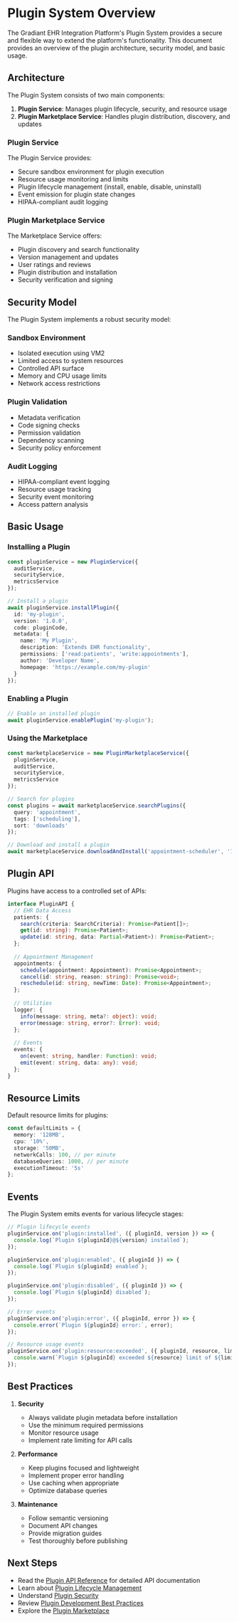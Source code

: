 # Plugin System Overview

The Gradiant EHR Integration Platform's Plugin System provides a secure and flexible way to extend the platform's functionality. This document provides an overview of the plugin architecture, security model, and basic usage.

## Architecture

The Plugin System consists of two main components:

1. **Plugin Service**: Manages plugin lifecycle, security, and resource usage
2. **Plugin Marketplace Service**: Handles plugin distribution, discovery, and updates

### Plugin Service

The Plugin Service provides:

- Secure sandbox environment for plugin execution
- Resource usage monitoring and limits
- Plugin lifecycle management (install, enable, disable, uninstall)
- Event emission for plugin state changes
- HIPAA-compliant audit logging

### Plugin Marketplace Service

The Marketplace Service offers:

- Plugin discovery and search functionality
- Version management and updates
- User ratings and reviews
- Plugin distribution and installation
- Security verification and signing

## Security Model

The Plugin System implements a robust security model:

### Sandbox Environment

- Isolated execution using VM2
- Limited access to system resources
- Controlled API surface
- Memory and CPU usage limits
- Network access restrictions

### Plugin Validation

- Metadata verification
- Code signing checks
- Permission validation
- Dependency scanning
- Security policy enforcement

### Audit Logging

- HIPAA-compliant event logging
- Resource usage tracking
- Security event monitoring
- Access pattern analysis

## Basic Usage

### Installing a Plugin

```typescript
const pluginService = new PluginService({
  auditService,
  securityService,
  metricsService
});

// Install a plugin
await pluginService.installPlugin({
  id: 'my-plugin',
  version: '1.0.0',
  code: pluginCode,
  metadata: {
    name: 'My Plugin',
    description: 'Extends EHR functionality',
    permissions: ['read:patients', 'write:appointments'],
    author: 'Developer Name',
    homepage: 'https://example.com/my-plugin'
  }
});
```

### Enabling a Plugin

```typescript
// Enable an installed plugin
await pluginService.enablePlugin('my-plugin');
```

### Using the Marketplace

```typescript
const marketplaceService = new PluginMarketplaceService({
  pluginService,
  auditService,
  securityService,
  metricsService
});

// Search for plugins
const plugins = await marketplaceService.searchPlugins({
  query: 'appointment',
  tags: ['scheduling'],
  sort: 'downloads'
});

// Download and install a plugin
await marketplaceService.downloadAndInstall('appointment-scheduler', '1.0.0');
```

## Plugin API

Plugins have access to a controlled set of APIs:

```typescript
interface PluginAPI {
  // EHR Data Access
  patients: {
    search(criteria: SearchCriteria): Promise<Patient[]>;
    get(id: string): Promise<Patient>;
    update(id: string, data: Partial<Patient>): Promise<Patient>;
  };
  
  // Appointment Management
  appointments: {
    schedule(appointment: Appointment): Promise<Appointment>;
    cancel(id: string, reason: string): Promise<void>;
    reschedule(id: string, newTime: Date): Promise<Appointment>;
  };
  
  // Utilities
  logger: {
    info(message: string, meta?: object): void;
    error(message: string, error?: Error): void;
  };
  
  // Events
  events: {
    on(event: string, handler: Function): void;
    emit(event: string, data: any): void;
  };
}
```

## Resource Limits

Default resource limits for plugins:

```typescript
const defaultLimits = {
  memory: '128MB',
  cpu: '10%',
  storage: '50MB',
  networkCalls: 100, // per minute
  databaseQueries: 1000, // per minute
  executionTimeout: '5s'
};
```

## Events

The Plugin System emits events for various lifecycle stages:

```typescript
// Plugin lifecycle events
pluginService.on('plugin:installed', ({ pluginId, version }) => {
  console.log(`Plugin ${pluginId}@${version} installed`);
});

pluginService.on('plugin:enabled', ({ pluginId }) => {
  console.log(`Plugin ${pluginId} enabled`);
});

pluginService.on('plugin:disabled', ({ pluginId }) => {
  console.log(`Plugin ${pluginId} disabled`);
});

// Error events
pluginService.on('plugin:error', ({ pluginId, error }) => {
  console.error(`Plugin ${pluginId} error:`, error);
});

// Resource usage events
pluginService.on('plugin:resource:exceeded', ({ pluginId, resource, limit }) => {
  console.warn(`Plugin ${pluginId} exceeded ${resource} limit of ${limit}`);
});
```

## Best Practices

1. **Security**
   - Always validate plugin metadata before installation
   - Use the minimum required permissions
   - Monitor resource usage
   - Implement rate limiting for API calls

2. **Performance**
   - Keep plugins focused and lightweight
   - Implement proper error handling
   - Use caching when appropriate
   - Optimize database queries

3. **Maintenance**
   - Follow semantic versioning
   - Document API changes
   - Provide migration guides
   - Test thoroughly before publishing

## Next Steps

- Read the [Plugin API Reference](api.md) for detailed API documentation
- Learn about [Plugin Lifecycle Management](lifecycle.md)
- Understand [Plugin Security](security.md)
- Review [Plugin Development Best Practices](best-practices.md)
- Explore the [Plugin Marketplace](../marketplace/overview.md) 